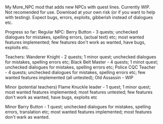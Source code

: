 My More_NPC mod that adds new NPCs with quest lines. Currently WIP. Not recomended for use. Download at your own risk (or if you want to help with testing). Expect bugs, errors, exploits, gibberish instead of dialogues etc.

Progress so far:
  Regular NPC:
	Berry Button - 3 quests; unchecked dialogues for mistakes, spelling errors, (actual text) etc; most wanted features implemented; few features don't work as wanted, have bugs, exploits etc.
	
  Teachers:
	Wanderer Knight - 2 quests; 1 minor quest; unchecked dialogues for mistakes, spelling errors etc;
	Black Belt Master - 4 quests; 1 minot quest; unchecked dialogues for mistakes, spelling errors etc;
	Police CQC Teacher - 4 quests; unchecked dialogues for mistakes, spelling errors etc; few wanted features implemented (all untested); 
	Old Assassin - WIP
	
  Minor (potential teachers)
	Flame Knuckle leader - 1 quest; 1 minor quest; most wanted features implemented; most features untested; few features don't work as wanted, have bugs, exploits etc
  
  Minor 
		Barry Button - 1 quest; unchecked dialogues for mistakes, spelling errors, translation etc; most wanted features implemented; most features don't wark as wanted.